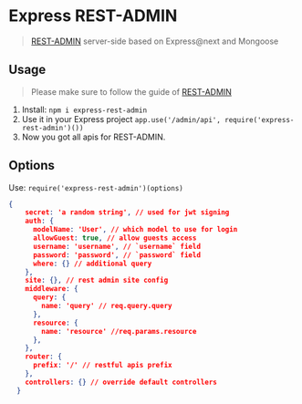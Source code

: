 # Express REST-ADMIN
> [REST-ADMIN](https://github.com/wxs77577/rest-admin) server-side based on Express@next and Mongoose

## Usage
> Please make sure to follow the guide of [REST-ADMIN](https://github.com/wxs77577/rest-admin)
1. Install: `npm i express-rest-admin`
2. Use it in your Express project
  `app.use('/admin/api', require('express-rest-admin')())`
3. Now you got all apis for REST-ADMIN.

## Options

Use: `require('express-rest-admin')(options)`

```json
{
    secret: 'a random string', // used for jwt signing
    auth: {
      modelName: 'User', // which model to use for login
      allowGuest: true, // allow guests access
      username: 'username', // `username` field
      password: 'password', // `password` field
      where: {} // additional query
    },
    site: {}, // rest admin site config
    middleware: {
      query: {
        name: 'query' // req.query.query
      },
      resource: {
        name: 'resource' //req.params.resource
      },
    },
    router: {
      prefix: '/' // restful apis prefix
    },
    controllers: {} // override default controllers
  }
```